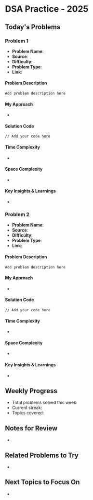 # DSA Practice - 2025

## Today's Problems

### Problem 1
- **Problem Name**: 
- **Source**: 
- **Difficulty**: 
- **Problem Type**: 
- **Link**: 

#### Problem Description
```
Add problem description here
```

#### My Approach
- 

#### Solution Code
```
// Add your code here
```

#### Time Complexity
- 

#### Space Complexity
- 

#### Key Insights & Learnings
- 

### Problem 2
- **Problem Name**: 
- **Source**: 
- **Difficulty**: 
- **Problem Type**: 
- **Link**: 

#### Problem Description
```
Add problem description here
```

#### My Approach
- 

#### Solution Code
```
// Add your code here
```

#### Time Complexity
- 

#### Space Complexity
- 

#### Key Insights & Learnings
- 

## Weekly Progress
- Total problems solved this week: 
- Current streak: 
- Topics covered: 

## Notes for Review
- 

## Related Problems to Try
- 

## Next Topics to Focus On
- 

